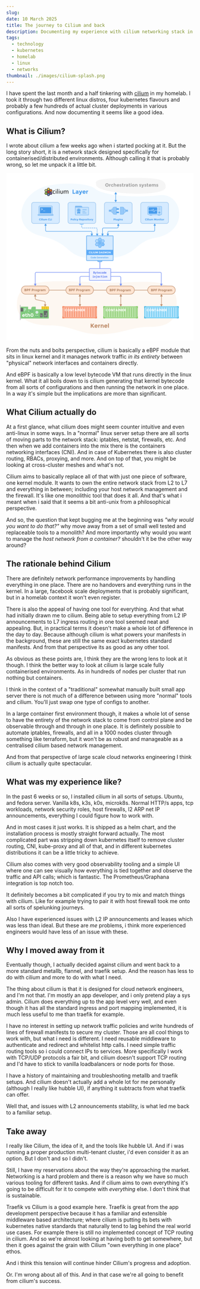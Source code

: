 ```yaml
---
slug: 
date: 10 March 2025
title: The journey to Cilium and back
description: Documenting my experience with cilium networking stack in my homelab
tags:
  - technology
  - kubernetes
  - homelab
  - linux
  - networks
thumbnail: ./images/cilium-splash.png
---
```

I have spent the last month and a half tinkering with [cilium](https://github.com/cilium/cilium) in my homelab. I took it through two different linux distros, four kubernetes flavours and probably a few hundreds of actual cluster deployments in various configurations. And now documenting it seems like a good idea.

## What is Cilium?

I wrote about cilium a few weeks ago when i started pocking at it. But the long story short, it is a network stack designed specifically for containerised/distributed environments. Although calling it that is probably wrong, so let me unpack it a little bit.

![Curtesy of cilium official docs](./images/cilium.png)

From the nuts and bolts perspective, cilium is basically a eBPF module that sits in linux kernel and it manages network traffic *in its entirety* between "physical" network interfaces and containers directly.

And eBPF is basically a low level bytecode VM that runs directly in the linux kernel. What it all boils down to is cilium generating that kernel bytecode from all sorts of configurations and then running the network in one place. In a way it's simple but the implications are more than significant.

## What Cilium actually do

At a first glance, what cilium does might seem counter intuitive and even anti-linux in some ways. In a "normal" linux server setup there are all sorts of moving parts to the network stack: iptables, netstat, firewalls, etc. And then when we add containers into the mix there is the containers networking interfaces (CNI). And in case of Kubernetes there is also cluster routing, RBACs, proxying, and more. And on top of that, you might be looking at cross-cluster meshes and what's not.

Cilium aims to basically replace all of that with just one piece of software, one kernel module. It wants to own the entire network stack from L2 to L7 and everything in between; including your host network management and the firewall. It's like one monolithic tool that does it all. And that's what i meant when i said that it seems a bit anti-unix from a philosophical perspective.

And so, the question that kept bugging me at the beginning was *"why would you want to do that?"* why move away from a set of small well tested and replaceable tools to a monolith? And more importantly why would you want to manage the _host network from a container?_ shouldn't it be the other way around?

## The rationale behind Cilium

There are definitely network performance improvements by handling everything in one place. There are no handovers and everything runs in the kernel. In a large, facebook scale deployments that is probably significant, but in a homelab context it won't even register.

There is also the appeal of having one tool for everything. And that what had initially drawn me to cilium. Being able to setup everything from L2 IP announcements to L7 ingress routing in one tool seemed neat and appealing. But, in practical terms it doesn't make a whole lot of difference in the day to day. Because although cilium is what powers your manifests in the background, these are still the same exact kubernetes standard manifests. And from that perspective its as good as any other tool.

As obvious as these points are, I think they are the wrong lens to look at it though. I think the better way to look at cilium is large scale fully containerised environments. As in hundreds of nodes per cluster that run nothing but containers.

I think in the context of a "traditional" somewhat manually built small app server there is not much of a difference between using more "normal" tools and cilium. You'll just swap one type of configs to another.

In a large container first environment though, it makes a whole lot of sense to have the entirety of the network stack to come from control plane and be observable through and through in one place. It is definitely possible to automate iptables, firewalls, and all in a 1000 nodes cluster through something like terraform, but it won't be as robust and manageable as a centralised cilium based network management.

And from that perspective of large scale cloud networks engineering I think cilium is actually quite spectacular.

## What was my experience like?

In the past 6 weeks or so, I installed cilium in all sorts of setups. Ubuntu, and fedora server. Vanilla k8s, k3s, k0s, microk8s. Normal HTTP/s apps, tcp workloads, network security roles, host firewalls, l2 ARP net IP announcements, everything I could figure how to work with.

And in most cases it just works. It is shipped as a helm chart, and the installation process is mostly straight forward actually. The most complicated part was stripping down kubernetes itself to remove cluster routing, CNI, kube-proxy and all of that, and in different kubernetes distributions it can be a little tricky to achieve.

Cilium also comes with very good observability tooling and a simple UI where one can see visually how everything is tied together and observe the traffic and API calls; which is fantastic. The Prometheus/Graphana integration is top notch too.

It definitely becomes a bit complicated if you try to mix and match things with cilium. Like for example trying to pair it with host firewall took me onto all sorts of spelunking journeys.

Also I have experienced issues with L2 IP announcements and leases which was less than ideal. But these are _me_ problems, i think more experienced engineers would have less of an issue with these.

## Why I moved away from it

Eventually though, I actually decided against cilium and went back to a more standard metallb, flannel, and traefik setup. And the reason has less to do with cilium and more to do with what I need.

The thing about cilium is that it is designed for cloud network engineers, and I'm not that. I'm mostly an app developer, and i only pretend play a sys admin. Cilium does everything up to the app level very well, and even though it has all the standard ingress and port mapping implemented, it is much less useful to me than traefik for example.

I have no interest in setting up network traffic policies and write hundreds of lines of firewall manifests to secure my cluster. Those are all cool things to work with, but what i need is different. I need reusable middleware to authenticate and redirect and whitelist http calls. I need simple traffic routing tools so i could connect IPs to services. More specifically I work with TCP/UDP protocols a fair bit, and cilium doesn't support TCP routing and I'd have to stick to vanilla loadbalancers or node ports for those.

I have a history of maintaining and troubleshooting metallb and traefik setups. And cilium doesn't actually add a whole lot for me personally (although I really like hubble UI), if anything it subtracts from what traefik can offer.

Well that, and issues with L2 announcements stability, is what led me back to a familiar setup.

## Take away

I really like Cilium, the idea of it, and the tools like hubble UI. And if i was running a proper production multi-tenant cluster, i'd even consider it as an option. But I don't and so I didn't.

Still, I have my reservations about the way they're approaching the market. Networking is a hard problem and there is a reason why we have so much various tooling for different tasks. And if cilium aims to own everything it's going to be difficult for it to compete with _everything_ else. I don't think that is sustainable.

Traefik vs Cilium is a good example here. Traefik is great from the app development perspective because it has a familiar and extensible middleware based architecture; where cilium is putting its bets with kubernetes native standards that naturally tend to lag behind the real world use cases. For example there is still no implemented concept of TCP routing in cilium. And so we're almost looking at having both to get somewhere, but then it goes against the grain with Cilium "own everything in one place" ethos.

And i think this tension will continue hinder Cilium's progress and adoption.

Or. I'm wrong about all of this. And in that case we're all going to benefit from cilium's success.



